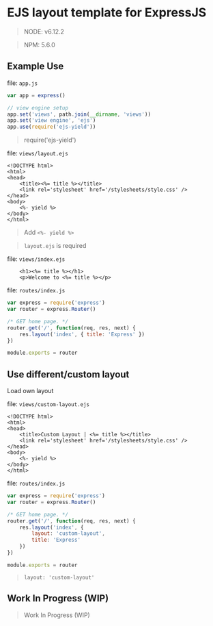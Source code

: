 # EJS layout template for ExpressJS

> NODE: v6.12.2

> NPM: 5.6.0

## Example Use

file: `app.js`

```js
var app = express()

// view engine setup
app.set('views', path.join(__dirname, 'views'))
app.set('view engine', 'ejs')
app.use(require('ejs-yield'))
```

> require('ejs-yield')


file: `views/layout.ejs`

```ejs
<!DOCTYPE html>
<html>
<head>
	<title><%= title %></title>
	<link rel='stylesheet' href='/stylesheets/style.css' />
</head>
<body>
	<%- yield %>
</body>
</html>
```

> Add `<%- yield %>`

> `layout.ejs` is required


file: `views/index.ejs`

```ejs
	<h1><%= title %></h1>
	<p>Welcome to <%= title %></p>
```


file: `routes/index.js`

```js
var express = require('express')
var router = express.Router()

/* GET home page. */
router.get('/', function(req, res, next) {
	res.layout('index', { title: 'Express' })
})

module.exports = router
```

## Use different/custom layout

Load own layout

file: `views/custom-layout.ejs`

```ejs
<!DOCTYPE html>
<html>
<head>
	<title>Custom Layout | <%= title %></title>
	<link rel='stylesheet' href='/stylesheets/style.css' />
</head>
<body>
	<%- yield %>
</body>
</html>
```

file: `routes/index.js`

```js
var express = require('express')
var router = express.Router()

/* GET home page. */
router.get('/', function(req, res, next) {
	res.layout('index', {
		layout: 'custom-layout',
		title: 'Express'
	})
})

module.exports = router
```

> `layout: 'custom-layout'`


## Work In Progress (WIP)

> Work In Progress (WIP)
